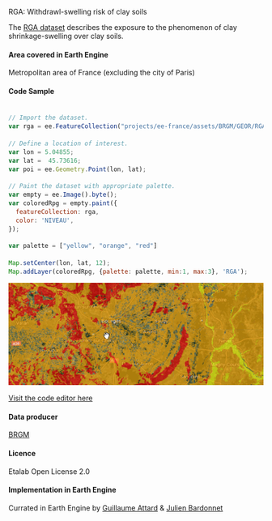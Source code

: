 RGA: Withdrawl-swelling risk of clay soils

The [RGA dataset](https://www.georisques.gouv.fr/donnees/bases-de-donnees/retrait-gonflement-des-argiles) describes the exposure to the phenomenon of clay shrinkage-swelling over clay soils.

#### Area covered in Earth Engine
Metropolitan area of France (excluding the city of Paris)

#### Code Sample
```javascript

// Import the dataset.
var rga = ee.FeatureCollection("projects/ee-france/assets/BRGM/GEOR/RGA");

// Define a location of interest.
var lon = 5.04855;
var lat =  45.73616;
var poi = ee.Geometry.Point(lon, lat);

// Paint the dataset with appropriate palette.
var empty = ee.Image().byte();
var coloredRpg = empty.paint({
  featureCollection: rga,
  color: 'NIVEAU',
});

var palette = ["yellow", "orange", "red"]
  
Map.setCenter(lon, lat, 12);
Map.addLayer(coloredRpg, {palette: palette, min:1, max:3}, 'RGA');
```
![asset_snippet](/assets/eeassets-snippets/rga.gif)

[Visit the code editor here](https://code.earthengine.google.com/?scriptPath=users%2Fguiattard_gei%2Fee-france%3Ageorisques%2Frga_explore)

#### Data producer
[BRGM](https://www.brgm.fr/fr)

#### Licence
Etalab Open License 2.0

#### Implementation in Earth Engine
Currated in Earth Engine by [Guillaume Attard](https://guillaumeattard.com/) & [Julien Bardonnet](https://www.linkedin.com/in/julienbardonnet/)
